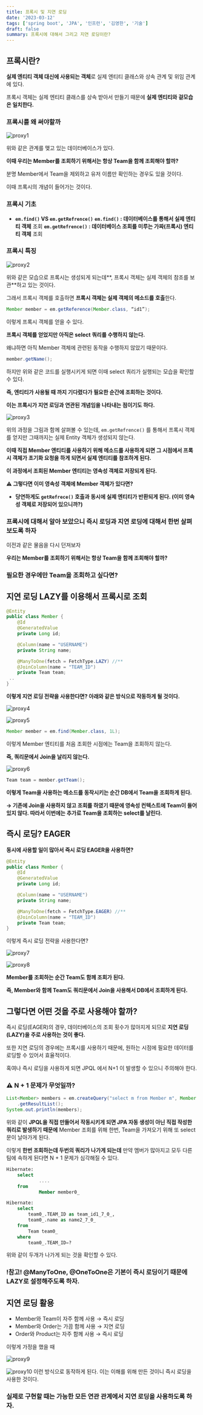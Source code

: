 ```yaml
---
title: 프록시 및 지연 로딩
date: '2023-03-12'
tags: ['spring boot', 'JPA', '인프런', '김영한', '기술']
draft: false
summary: 프록시에 대해서 그리고 지연 로딩이란?
---
```


## 프록시란?

**실제 엔티티 객체 대신에 사용되는 객체**로 실제 엔티티 클래스와 상속 관계 및 위임 관계에 있다.

프록시 객체는 실제 엔티티 클래스를 상속 받아서 만들기 때문에 **실제 엔티티와 겉모습은 일치한다.**

### 프록시를 왜 써야할까

![proxy1](/static/images/Proxy/proxy1.png)

위와 같은 관계를 맺고 있는 데이터베이스가 있다.

**이때 우리는 Member를 조회하기 위해서는 항상 Team을 함께 조회해야 할까?**

분명 Member에서 Team을 제외하고 유저 이름만 확인하는 경우도 있을 것이다.

이때 프록시의 개념이 들어가는 것이다.

### 프록시 기초

- **`em.find()` VS `em.getRefrence()`**
  **`em.find()` : 데이터베이스를 통해서 실제 엔티티 객체** 조회
  **`em.getRefrence()` : 데이터베이스 조회를 미루는 가짜(프록시) 엔티티 객체** 조회

### 프록시 특징

![proxy2](/static/images/Proxy/proxy2.png)

위와 같은 모습으로 프록시는 생성되게 되는데**, 프록시 객체는 실제 객체의 참조를 보관**하고 있는 것이다.

그래서 프록시 객체를 호출하면 **프록시 객체는 실제 객체의 메소드를 호출**한다.

```java
Member member = em.getReference(Member.class, “id1”);
```

이렇게 프록시 객체를 얻을 수 있다.

**프록시 객체를 얻었지만 아직은 select 쿼리를 수행하지 않는다.**

왜냐하면 아직 Member 객체에 관련된 동작을 수행하지 않았기 때문이다.

```java
member.getName();
```

하지만 위와 같은 코드를 실행시키게 되면 이때 select 쿼리가 실행되는 모습을 확인할 수 있다.

**즉, 엔티티가 사용될 때 까지 기다렸다가 필요한 순간에 조회하는 것이다.**

**이는 프록시가 지연 로딩과 연관된 개념임을 나타내는 점이기도 하다.**

![proxy3](/static/images/Proxy/proxy3.png)

위의 과정을 그림과 함께 살펴볼 수 있는데, `em.getRefrence()` 를 통해서 프록시 객체를 얻지만 그때까지는 실제 Entity 객체가 생성되지 않는다.

**이때 직접 Member 엔티티를 사용하기 위해 메소드를 사용하게 되면 그 시점에서 프록시 객체가 초기화 요청을 하게 되면서 실제 엔티티를 참조하게 된다.**

**이 과정에서 조회된 Member 엔티티는 영속성 객체로 저장되게 된다.**

**⚠️ 그렇다면 이미 영속성 객체에 Member 객체가 있다면?**

- **당연하게도 `getRefrece()` 호출과 동시에 실제 엔티티가 반환되게 된다. (이미 영속성 객체로 저장되어 있으니까?)**

### 프록시에 대해서 알아 보았으니 즉시 로딩과 지연 로딩에 대해서 한번 살펴보도록 하자

이전과 같은 물음을 다시 던져보자

**우리는 Member를 조회하기 위해서는 항상 Team을 함께 조회해야 할까?**

### 필요한 경우에만 Team을 조회하고 싶다면?

## 지연 로딩 LAZY를 이용해서 프록시로 조회

```java
@Entity
public class Member {
	@Id
	@GeneratedValue
	private Long id;

	@Column(name = "USERNAME")
	private String name;

	@ManyToOne(fetch = FetchType.LAZY) //**
	@JoinColumn(name = "TEAM_ID")
	private Team team;
 ..
}
```

**이렇게 지연 로딩 전략을 사용한다면? 아래와 같은 방식으로 작동하게 될 것이다.**

![proxy4](/static/images/Proxy/proxy4.png)

![proxy5](/static/images/Proxy/proxy5.png)

```java
Member member = em.find(Member.class, 1L);
```

이렇게 Member 엔티티를 처음 조회한 시점에는 Team을 조회하지 않는다.

**즉, 쿼리문에서 Join을 날리지 않는다.**

![proxy6](/static/images/Proxy/proxy6.png)

```java
Team team = member.getTeam();
```

**이렇게 Team을 사용하는 메소드를 동작시키는 순간 DB에서 Team을 조회하게 된다.**

**→ 기존에 Join을 사용하지 않고 조회를 하였기 때문에 영속성 컨텍스트에 Team이 들어있지 않다. 따라서 이번에는 추가로 Team을 조회하는 select를 날린다.**

## 즉시 로딩? EAGER

**동시에 사용할 일이 많아서 즉시 로딩 EAGER을 사용하면?**

```java
@Entity
public class Member {
    @Id
    @GeneratedValue
    private Long id;

    @Column(name = "USERNAME")
    private String name;

    @ManyToOne(fetch = FetchType.EAGER) //**
    @JoinColumn(name = "TEAM_ID")
    private Team team;
}
```

이렇게 즉시 로딩 전략을 사용한다면?

![proxy7](/static/images/Proxy/proxy7.png)

![proxy8](/static/images/Proxy/proxy8.png)

**Member를 조회하는 순간 Team도 함께 조회가 된다.**

**즉, Member와 함께 Team도 쿼리문에서 Join을 사용해서 DB에서 조회하게 된다.**

## 그렇다면 어떤 것을 주로 사용해야 할까?

즉시 로딩(EAGER)의 경우, 데이터베이스의 조회 횟수가 많아지게 되므로 **지연 로딩(LAZY)을 주로 사용하는 것이 좋다.**

또한 지연 로딩의 경우에는 프록시를 사용하기 때문에, 원하는 시점에 필요한 데이터를 로딩할 수 있어서 효율적이다.

혹여나 즉시 로딩을 사용하게 되면 JPQL 에서 N+1 이 발생할 수 있으니 주의해야 한다.

### ⚠️ N + 1 문제가 무엇일까?

```java
List<Member> members = em.createQuery("select m from Member m", Member.class)
	.getResultList();
System.out.println(members);
```

위와 같이 **JPQL을 직접 만들어서 작동시키게 되면 JPA 자동 생성이 아닌 직접 작성한 쿼리로 발생하기 때문에** Member 조회를 위해 한번, Team을 가져오기 위해 또 select 문이 날아가게 된다.

이렇게 **한번 조회하는데 두번의 쿼리가 나가게 되는데** 만약 멤버가 많아지고 모두 다른 팀에 속하게 된다면 N + 1 문제가 심각해질 수 있다.

```sql
Hibernate:
 	select
        	....
 	from
        	Member member0_

Hibernate:
    select
        team0_.TEAM_ID as team_id1_7_0_,
        team0_.name as name2_7_0_
    from
        Team team0_
    where
        team0_.TEAM_ID=?
```

위와 같이 두개가 나가게 되는 것을 확인할 수 있다.

### !참고! @ManyToOne, @OneToOne은 기본이 즉시 로딩이기 때문에 LAZY로 설정해주도록 하자.

## 지연 로딩 활용

- Member와 Team이 자주 함께 사용 → 즉시 로딩
- Member와 Order는 가끔 함께 사용 → 지연 로딩
- Order와 Product는 자주 함께 사용 → 즉시 로딩

이렇게 가정을 했을 때

![proxy9](/static/images/Proxy/proxy9.png)

![proxy10](/static/images/Proxy/proxy10.png)
이런 방식으로 동작하게 된다. 이는 이해를 위해 만든 것이니 즉시 로딩을 사용한 것이다.

### 실제로 구현할 때는 **가능한 모든 연관 관계에서 지연 로딩을 사용하도록 하자.**
